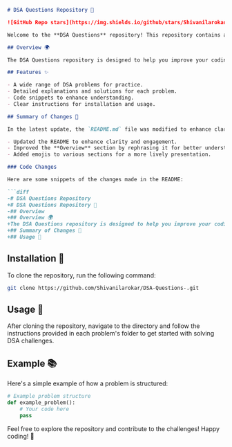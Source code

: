 ```markdown
# DSA Questions Repository 🚀

![GitHub Repo stars](https://img.shields.io/github/stars/Shivanilarokar/DSA-Questions-) ![GitHub forks](https://img.shields.io/github/forks/Shivanilarokar/DSA-Questions-) ![License](https://img.shields.io/badge/license-MIT-blue)

Welcome to the **DSA Questions** repository! This repository contains a collection of Data Structures and Algorithms (DSA) problems for practice and learning. Our goal is to help you enhance your coding skills through hands-on experience with various challenges.

## Overview 🌍

The DSA Questions repository is designed to help you improve your coding skills through a variety of DSA challenges.

## Features ✨

- A wide range of DSA problems for practice.
- Detailed explanations and solutions for each problem.
- Code snippets to enhance understanding.
- Clear instructions for installation and usage.

## Summary of Changes 📝

In the latest update, the `README.md` file was modified to enhance clarity and showcase the repository's purpose more effectively. Key changes include:

- Updated the README to enhance clarity and engagement.
- Improved the **Overview** section by rephrasing it for better understanding.
- Added emojis to various sections for a more lively presentation.

### Code Changes

Here are some snippets of the changes made in the README:

```diff
-# DSA Questions Repository
+# DSA Questions Repository 🚀
-## Overview
+## Overview 🌍
+The DSA Questions repository is designed to help you improve your coding skills through a variety of DSA challenges.
+## Summary of Changes 📝
+## Usage 📖
```

## Installation 🔧

To clone the repository, run the following command:

```bash
git clone https://github.com/Shivanilarokar/DSA-Questions-.git
```

## Usage 📖

After cloning the repository, navigate to the directory and follow the instructions provided in each problem's folder to get started with solving DSA challenges.

## Example 📚

Here's a simple example of how a problem is structured:

```python
# Example problem structure
def example_problem():
    # Your code here
    pass
```

Feel free to explore the repository and contribute to the challenges! Happy coding! 🎉
```